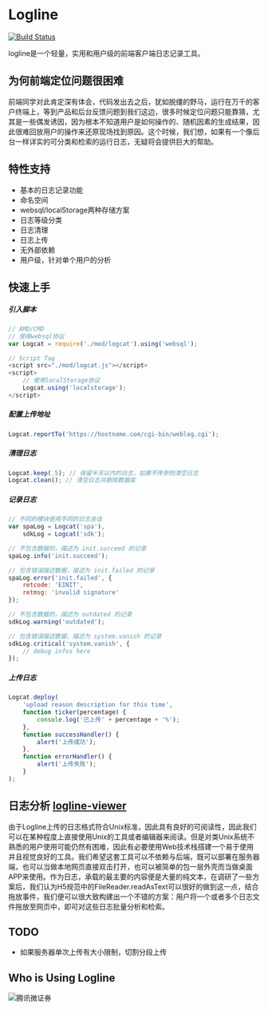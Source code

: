 Logline
=======

[![Build Status][travis-image]][travis-url]

logline是一个轻量，实用和用户级的前端客户端日志记录工具。


为何前端定位问题很困难
-----------------
前端同学对此肯定深有体会，代码发出去之后，犹如脱缰的野马，运行在万千的客户终端上，等到产品和后台反馈问题到我们这边，很多时候定位问题只能靠猜，尤其是一些偶发诱因，因为根本不知道用户是如何操作的、随机因素的生成结果，因此很难回放用户的操作来还原现场找到原因。这个时候，我们想，如果有一个像后台一样详实的可分类和检索的运行日志，无疑将会提供巨大的帮助。

特性支持
------

+ 基本的日志记录功能
+ 命名空间
+ websql/localStorage两种存储方案
+ 日志等级分类
+ 日志清理
+ 日志上传
+ 无外部依赖
+ 用户级，针对单个用户的分析

快速上手
------

##### 引入脚本

``` javascript
// AMD/CMD
// 使用websql协议
var Logcat = require('./mod/logcat').using('websql');

// Script Tag
<script src="./mod/logcat.js"></script>
<script>
	// 使用localStorage协议
	Logcat.using('localstorage');
</script>
```

##### 配置上传地址

``` javascript
Logcat.reportTo('https://hostname.com/cgi-bin/weblog.cgi');
```

##### 清理日志

``` javascript
Logcat.keep(.5); // 保留半天以内的日志，如果不传参则清空日志
Logcat.clean(); // 清空日志并删除数据库
```

##### 记录日志

``` javascript
// 不同的模块使用不同的日志会话
var spaLog = Logcat('spa'),
	sdkLog = Logcat('sdk');

// 不包含数据的，描述为 init.succeed 的记录
spaLog.info('init.succeed');

// 包含错误描述数据，描述为 init.failed 的记录
spaLog.error('init.failed', {
	retcode: 'EINIT',
	retmsg: 'invalid signature'
});

// 不包含数据的，描述为 outdated 的记录
sdkLog.warning('outdated');

// 包含错误描述数据，描述为 system.vanish 的记录
sdkLog.critical('system.vanish', {
    // debug infos here
});
```

##### 上传日志

``` javascript
Logcat.deploy(
	'upload reason description for this time',
	function ticker(percentage) {
		console.log('已上传' + percentage + '%');
	},
	function successHandler() {
		alert('上传成功');
	},
	function errorHandler() {
		alert('上传失败');
	}
);
```


日志分析 [logline-viewer]()
-------------------------
由于Logline上传的日志格式符合Unix标准，因此具有良好的可阅读性，因此我们可以在某种程度上直接使用Unix的工具或者编辑器来阅读。但是对类Unix系统不熟悉的用户使用可能仍然有困难，因此有必要使用Web技术栈搭建一个易于使用并且视觉良好的工具。我们希望这套工具可以不依赖与后端，既可以部署在服务器端，也可以当做本地网页直接双击打开，也可以被简单的包一层外壳而当做桌面APP来使用。作为日志，承载的最主要的内容便是大量的纯文本，在调研了一些方案后，我们认为H5规范中的FileReader.readAsText可以很好的做到这一点，结合拖放事件，我们便可以很大致构建出一个不错的方案：用户将一个或者多个日志文件拖放至网页中，即可对这些日志批量分析和检索。


TODO
-----

+ 如果服务器单次上传有大小限制，切割分段上传

Who is Using Logline
------------------
![腾讯微证券](https://wzq.tenpay.com/weixin/v1/pic/logo/72x72-red.png)



[travis-image]: https://api.travis-ci.org/latel/logline.svg
[travis-url]: https://travis-ci.org/latel/logline
[logline-viewer]: https://github.com/latel/logline-viewer
